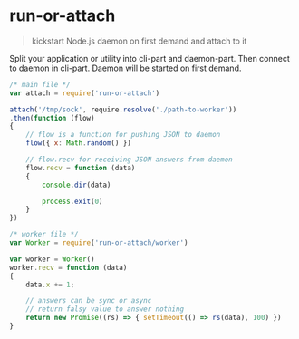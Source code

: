 # run-or-attach

> kickstart Node.js daemon on first demand and attach to it

Split your application or utility into cli-part and daemon-part. Then connect to daemon in cli-part. Daemon will be started on first demand.

```js
/* main file */
var attach = require('run-or-attach')

attach('/tmp/sock', require.resolve('./path-to-worker'))
.then(function (flow)
{
	// flow is a function for pushing JSON to daemon
	flow({ x: Math.random() })

	// flow.recv for receiving JSON answers from daemon
	flow.recv = function (data)
	{
		console.dir(data)

		process.exit(0)
	}
})
```

```js
/* worker file */
var Worker = require('run-or-attach/worker')

var worker = Worker()
worker.recv = function (data)
{
	data.x += 1;

	// answers can be sync or async
	// return falsy value to answer nothing
	return new Promise((rs) => { setTimeout(() => rs(data), 100) })
}
```
